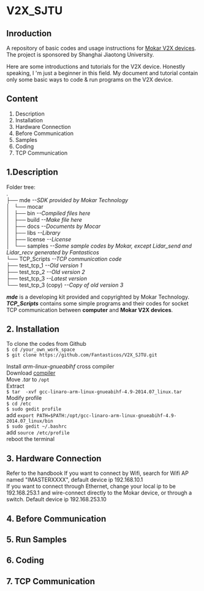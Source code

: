 # V2X_SJTU
## Inroduction
A repository of basic codes and usage instructions for [Mokar V2X devices](https://www.huali-tec.com/project.php). The project is sponsored by Shanghai Jiaotong University.

Here are some introductions and tutorials for the V2X device. Honestly speaking, I 'm just a beginner in this field. My document and tutorial contain only some basic ways to code & run programs on the V2X device.

## Content
1. Description
2. Installation
3. Hardware Connection
4. Before Communication
5. Samples
6. Coding
7. TCP Communication

## 1.Description
Folder tree:  
.  
├── mde *--SDK provided by Mokar Technology*  
│   └── mocar  
│       ├── bin *--Compiled files here*  
│       ├── build *--Make file here*  
│       ├── docs *--Documents by Mocar*  
│       ├── libs *--Library*  
│       ├── license *--License*  
│       └── samples *--Some sample codes by Mokar, except Lidar_send and Lidar_recv generated by Fantasticos*  
└── TCP_Scripts *--TCP communication code*  
    ├── test_tcp_1 *--Old version 1*  
    ├── test_tcp_2 *--Old version 2*  
    ├── test_tcp_3 *--Latest version*  
    └── test_tcp_3 (copy) *--Copy of old version 3*  

***mde*** is a developing kit provided and copyrighted by Mokar Technology.  
***TCP_Scripts*** contains some simple programs and their codes for socket TCP communication between **computer** and **Mokar V2X devices**.  

## 2. Installation
To clone the codes from Github  
`$ cd /your_own_work_space`  
`$ git clone https://github.com/Fantasticos/V2X_SJTU.git`  

Install *arm-linux-gnueabihf* cross compiler  
Download [compiler](https://pan.baidu.com/s/1o6HW8bS#list/path=%2Fshare)  
Move *.tar* to `/opt`  
Extract  
`$ tar  -xvf gcc-linaro-arm-linux-gnueabihf-4.9-2014.07_linux.tar`  
Modify profile  
`$ cd /etc`  
`$ sudo gedit profile`  
add `export PATH=$PATH:/opt/gcc-linaro-arm-linux-gnueabihf-4.9-2014.07_linux/bin`  
`$ sudo gedit ~/.bashrc`  
add `source /etc/profile`  
reboot the terminal  

## 3. Hardware Connection
Refer to the handbook
If you want to connect by Wifi, search for Wifi AP named "IMASTERXXXX", default device ip 192.168.10.1  
If you want to connect through Ethernet, change your local ip to be 192.168.253.1 and wire-connect directly to the Mokar device, or through a switch. Default device ip 192.168.253.10

## 4. Before Communication

## 5. Run Samples
## 6. Coding
## 7. TCP Communication
